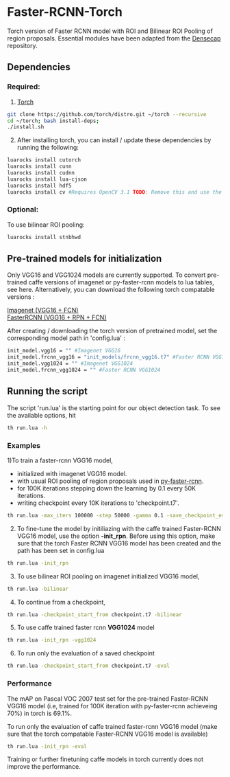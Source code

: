 # Faster-RCNN-Torch
Torch version of Faster RCNN model with ROI and Bilinear ROI Pooling of region proposals. Essential modules have been adapted from the [Densecap](https://github.com/jcjohnson/densecap) repository. 

## Dependencies

### Required:
1) [Torch](http://torch.ch/)
```bash
git clone https://github.com/torch/distro.git ~/torch --recursive
cd ~/torch; bash install-deps;
./install.sh
```

2) After installing torch, you can install / update these dependencies by running the following:
```bash
luarocks install cutorch
luarocks install cunn
luarocks install cudnn
luarocks install lua-cjson
luarocks install hdf5
luarocks install cv #Requires OpenCV 3.1 TODO: Remove this and use the torch image module
```
### Optional:

To use bilinear ROI pooling:
```bash
luarocks install stnbhwd
```

## Pre-trained models for initialization

Only VGG16 and VGG1024 models are currently supported. To convert pre-trained caffe versions of imagenet or py-faster-rcnn models to lua tables, see here. Alternatively, you can download the following torch compatable versions :

[Imagenet (VGG16 + FCN)](https://drive.google.com/open?id=0B8Uc-OssxXlDV1FheU1BVEdkVVE) <br />
[FasterRCNN (VGG16 + RPN + FCN)](https://drive.google.com/drive/folders/0B8Uc-OssxXlDSmt1VF9MNHlVUGM?usp=sharing)

After creating / downloading the torch version of pretrained model, set the corresponding model path in 'config.lua' :
```bash
init_model.vgg16 = "" #Imagenet VGG16
init_model.frcnn_vgg16 = "init_models/frcnn_vgg16.t7" #Faster RCNN VGG16
init_model.vgg1024 = "" #Imagenet VGG1024
init_model.frcnn_vgg1024 = "" #Faster RCNN VGG1024
```
## Running the script

The script 'run.lua' is the starting point for our object detection task. To see the available options, hit
```bash
th run.lua -h
```

### Examples
1)To train a faster-rcnn VGG16 model,

* initialized with imagenet VGG16 model.  
* with usual ROI pooling of region proposals used in [py-faster-rcnn](https://github.com/rbgirshick/py-faster-rcnn). 
* for 100K iterations stepping down the learning by 0.1 every 50K iterations.
* writing checkpoint every 10K iterations to 'checkpoint.t7'.

```bash
th run.lua -max_iters 100000 -step 50000 -gamma 0.1 -save_checkpoint_every 10000 -checkpoint_path checkpoint.t7 -seed 1432
```
2) To fine-tune the model by initiliazing with the caffe trained Faster-RCNN VGG16 model, use the option **-init_rpn**. Before using this option, make sure that the torch Faster RCNN VGG16 model has been created and the path has been set in config.lua 
```bash
th run.lua -init_rpn 
```
3) To use bilinear ROI pooling on imagenet initialized VGG16 model, 
```bash
th run.lua -bilinear
```
4) To continue from a checkpoint,
```bash
th run.lua -checkpoint_start_from checkpoint.t7 -bilinear
```
5) To use caffe trained faster rcnn **VGG1024** model
```bash
th run.lua -init_rpn -vgg1024
```
6) To run only the evaluation of a saved checkpoint
```bash
th run.lua -checkpoint_start_from checkpoint.t7 -eval
```

### Performance
The mAP on Pascal VOC 2007 test set for the pre-trained Faster-RCNN VGG16 model (i.e, trained for 100K iteration with py-faster-rcnn achieveing 70%) in torch is 69.1%. 

To run only the evaluation of caffe trained faster-rcnn VGG16 model (make sure that the torch compatable Faster-RCNN VGG16 model is available) 
```bash
th run.lua -init_rpn -eval
```
Training or further finetuning caffe models in torch currently does not improve the performance.



